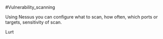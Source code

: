#Vulnerability_scanning 

Using Nessus you can configure what to scan, how often, which ports or targets, sensitivity of scan.

Lurt